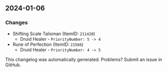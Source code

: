 ## 2024-01-06



### Changes

* Shifting Scale Talisman (ItemID: `211420`)
  * Druid Healer - `PriorityNumber: 5 -> 4`
* Rune of Perfection (ItemID: `21566`)
  * Druid Healer - `PriorityNumber: 4 -> 5`


This changelog was automatically generated. Problems? Submit an issue in GitHub.
